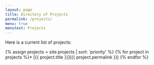 ```yaml
---
layout: page
title: Directory of Projects
permalink: /projects/
menu: true
menutext: Projects
---
```


Here is a current list of projects:

{% assign projects = site.projects | sort: 'priority' %} {% for project in projects %}* [{{ project.title }}]({{ project.permalink }}) 
{% endfor %}


